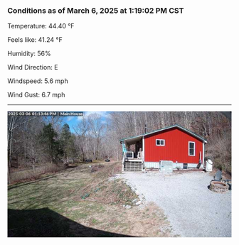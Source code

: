 ### Conditions as of March 6, 2025 at 1:19:02 PM CST 

Temperature: 44.40 &deg;F

Feels like: 41.24 &deg;F

Humidity: 56%

Wind Direction: E

Windspeed: 5.6 mph

Wind Gust: 6.7 mph

---

<img src="./images/latest.jpeg"/>

